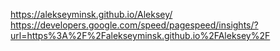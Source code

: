 https://alekseyminsk.github.io/Aleksey/
https://developers.google.com/speed/pagespeed/insights/?url=https%3A%2F%2Falekseyminsk.github.io%2FAleksey%2F
